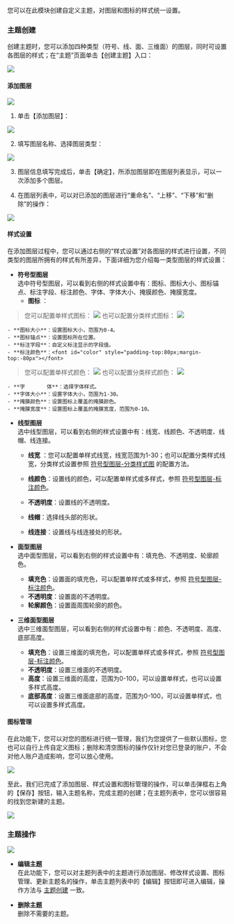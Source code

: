 
您可以在此模块创建自定义主题，对图层和图标的样式统一设置。
<font id="create" style="padding-top:80px;margin-top:-80px"></font>
### **主题创建**
创建主题时，您可以添加四种类型（符号、线、面、三维面）的图层，同时可设置各图层的样式；在“主题”页面单击【创建主题】入口：

![](pic/%E8%BF%9B%E5%85%A5%E5%88%9B%E5%BB%BA%E4%B8%BB%E9%A2%98.png)

#### **添加图层**

![](pic/%E6%B7%BB%E5%8A%A0%E5%9B%BE%E5%B1%82.gif)

1. 单击【添加图层】：
   
![](pic/%E6%B7%BB%E5%8A%A0%E5%9B%BE%E5%B1%82.png)

2. 填写图层名称、选择图层类型：

![](pic/%E5%A1%AB%E5%86%99%E5%9B%BE%E5%B1%82%E4%BF%A1%E6%81%AF.png)
 
3. 图层信息填写完成后，单击【确定】，所添加图层即在图层列表显示，可以一次添加多个图层。

4. 在图层列表中，可以对已添加的图层进行“重命名”、“上移”、“下移”和“删除”的操作：

![](pic/%E6%93%8D%E4%BD%9C%E5%9B%BE%E5%B1%82%E5%88%97%E8%A1%A8.png)

#### **样式设置**
在添加图层过程中，您可以通过右侧的“样式设置”对各图层的样式进行设置，不同类型的图层所拥有的样式有所差异，下面详细为您介绍每一类型图层的样式设置：

  - **符号型图层**  
选中符号型图层，可以看到右侧的样式设置中有：图标、图标大小、图标锚点、标注字段、标注颜色、字体、字体大小、掩膜颜色、掩膜宽度。  
<font id="diversity" style="padding-top:80px;margin-top:-80px"></font>
    - **图标**  ：
  > 您可以配置单样式图标：
  > ![](pic/%E5%8D%95%E6%A0%B7%E5%BC%8F%E5%9B%BE%E6%A0%87.png)
  > 也可以配置分类样式图标：
  > ![](pic/%E5%88%86%E7%B1%BB%E6%A0%B7%E5%BC%8F%E5%9B%BE%E6%A0%87.gif)
  
    - **图标大小**：设置图标大小，范围为0-4。
    - **图标锚点**：设置图标所在位置。
    - **标注字段**：自定义标注显示的字段值。
    - **标注颜色**：<font id="color" style="padding-top:80px;margin-top:-80px"></font>
  > 您可以配置单样式颜色：
  > ![](pic/%E5%8D%95%E6%A0%B7%E5%BC%8F%E9%A2%9C%E8%89%B2.png)
  > 也可以配置分类样式颜色：
  > ![](pic/%E5%88%86%E7%B1%BB%E6%A0%B7%E5%BC%8F%E9%A2%9C%E8%89%B2.gif)
  
    - **字       体**：选择字体样式。
    - **字体大小**：设置字体大小，范围为1-30。
    - **掩膜颜色**：设置图标上覆盖的掩膜颜色。
    - **掩膜宽度**：设置图标上覆盖的掩膜宽度，范围为0-10。
 
  - **线型图层**  
选中线型图层，可以看到右侧的样式设置中有：线宽、线颜色、不透明度、线帽、线连接。  

    - **线宽**  ：您可以配置单样式线宽，线宽范围为1-30；也可以配置分类样式线宽，分类样式设置参照 [符号型图层-分类样式图](#diversity) 的配置方法。
  
    - **线颜色**：设置线的颜色，可以配置单样式或多样式，参照 [符号型图层-标注颜色](#color)。
    - **不透明度**：设置线的不透明度。
    - **线帽**：选择线头部的形状。
    - **线连接**：设置线与线连接处的形状。
    
  - **面型图层**  
选中面型图层，可以看到右侧的样式设置中有：填充色、不透明度、轮廓颜色。  

    - **填充色**：设置面的填充色，可以配置单样式或多样式，参照 [符号型图层-标注颜色](#color)。
    - **不透明度**：设置面的不透明度。
    - **轮廓颜色**：设置面周围轮廓的颜色。

  - **三维面型图层**  
选中三维面型图层，可以看到右侧的样式设置中有：颜色、不透明度、高度、底部高度。  

    - **填充色**：设置三维面的填充色，可以配置单样式或多样式，参照 [符号型图层-标注颜色](#color)。
    - **不透明度**：设置三维面的不透明度。
    - **高度**：设置三维面的高度，范围为0-100，可以设置单样式，也可以设置多样式高度。
    - **底部高度**：设置三维面底部的高度，范围为0-100，可以设置单样式，也可以设置多样式高度。



#### **图标管理**  
在此功能下，您可以对您的图标进行统一管理，我们为您提供了一些默认图标，您也可以自行上传自定义图标；删除和清空图标的操作仅针对您已登录的账户，不会对他人账户造成影响，您可以放心使用。

![](pic/%E5%9B%BE%E6%A0%87%E7%AE%A1%E7%90%86.png)

至此，我们已完成了添加图层、样式设置和图标管理的操作，可以单击弹框右上角的【保存】按钮，输入主题名称，完成主题的创建；在主题列表中，您可以很容易的找到您新建的主题。

![](pic/%E4%BF%9D%E5%AD%98%E4%B8%BB%E9%A2%98.png)


### **主题操作**

![](pic/%E4%B8%BB%E9%A2%98%E6%93%8D%E4%BD%9C.png)

- **编辑主题**  
在此功能下，您可以对主题列表中的主题进行添加图层、修改样式设置、图标管理、更新主题名的操作，单击主题列表中的【编辑】按钮即可进入编辑，操作方法与 [主题创建](#create) 一致。

- **删除主题**  
删除不需要的主题。

